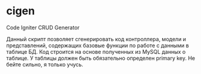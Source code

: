 cigen
=====

Code Igniter CRUD Generator

Данный скрипт позволяет сгенерировать код контроллера, модели и представлений, содержащих базовые функции по работе с данными в таблице БД. Код строится на основе полученных из MySQL данных о таблице. У таблицы должен быть обязательно определен primary key. Не бейте сильно, я только учусь.
